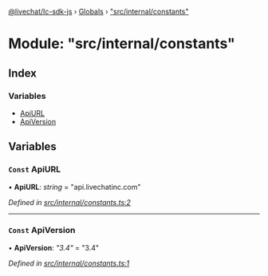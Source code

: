 [@livechat/lc-sdk-js](../README.md) › [Globals](../globals.md) › ["src/internal/constants"](_src_internal_constants_.md)

# Module: "src/internal/constants"

## Index

### Variables

* [ApiURL](_src_internal_constants_.md#const-apiurl)
* [ApiVersion](_src_internal_constants_.md#const-apiversion)

## Variables

### `Const` ApiURL

• **ApiURL**: *string* = "api.livechatinc.com"

*Defined in [src/internal/constants.ts:2](https://github.com/livechat/lc-sdk-js/blob/ac28f06/src/internal/constants.ts#L2)*

___

### `Const` ApiVersion

• **ApiVersion**: *"3.4"* = "3.4"

*Defined in [src/internal/constants.ts:1](https://github.com/livechat/lc-sdk-js/blob/ac28f06/src/internal/constants.ts#L1)*
